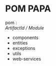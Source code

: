 # POM PAPA #

pom :
<br/>*ArtifactId / Module*
<ul>
<li>components</li>
<li>entities</li>
<li>exceptions</li>
<li>utils</li>
<li>web-services</li>
</ul>
